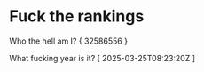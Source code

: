# Fuck the rankings

Who the hell am I?
{ 32586556 }

What fucking year is it?
[ 2025-03-25T08:23:20Z ]
